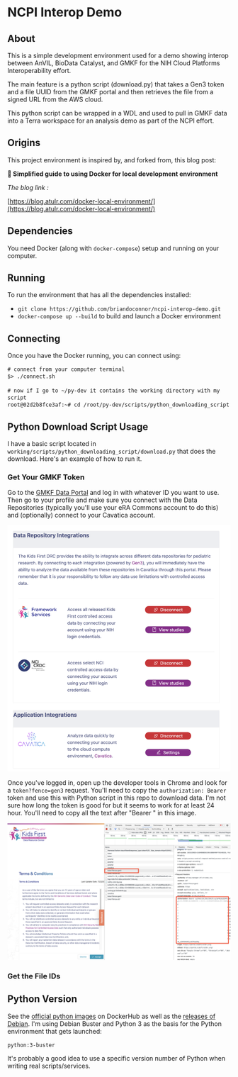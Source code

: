 # NCPI Interop Demo

## About

This is a simple development environment used for a demo showing interop between
AnVIL, BioData Catalyst, and GMKF for the NIH Cloud Platforms Interoperability
effort.  

The main feature is a python script (download.py) that
takes a Gen3 token and a file UUID from the GMKF portal and then retrieves
the file from a signed URL from the AWS cloud.

This python script can be wrapped in a WDL and used to pull in GMKF
data into a Terra workspace for an analysis demo as part of the NCPI effort.

## Origins

This project environment is inspired by, and forked from, this blog post:

**🐳 Simplified guide to using Docker for local development environment**

_The blog link :_

[https://blog.atulr.com/docker-local-environment/](https://blog.atulr.com/docker-local-environment/)

## Dependencies

You need Docker (along with `docker-compose`) setup and running on your computer.

## Running

To run the environment that has all the dependencies installed:

- `git clone https://github.com/briandoconnor/ncpi-interop-demo.git`
- `docker-compose up --build` to build and launch a Docker environment

## Connecting

Once you have the Docker running, you can connect using:

```
# connect from your computer terminal
$> ./connect.sh

# now if I go to ~/py-dev it contains the working directory with my script
root@02d2b8fce3af:~# cd /root/py-dev/scripts/python_downloading_script

```

## Python Download Script Usage

I have a basic script located in `working/scripts/python_downloading_script/download.py`
that does the download.  Here's an example of how to run it.

### Get Your GMKF Token

Go to the [GMKF Data Portal](https://portal.kidsfirstdrc.org/dashboard) and
log in with whatever ID you want to use.  Then go to your profile and
make sure you connect with the Data Repositories (typically you'll use
your eRA Commons account to do this) and (optionally) connect to your
Cavatica account.  

![account linking](/images/account_links.png)

Once you've logged in, open up the developer tools in Chrome and look for a
`token?fence=gen3` request.  You'll need to copy the `authorization: Bearer`
token and use this with Python script in this repo to download data. I'm
not sure how long the token is good for but it seems to work for at least
24 hour.  You'll need to copy all the text after "Bearer " in this image.

![token](/images/example_token.png)

### Get the File IDs



## Python Version

See the [official python images](https://hub.docker.com/_/python) on DockerHub
as well as the [releases of Debian](https://wiki.debian.org/DebianReleases).  I'm
using Debian Buster and Python 3 as the basis for the Python environment that gets
launched:

    python:3-buster

It's probably a good idea to use a specific version number of Python when
writing real scripts/services.
